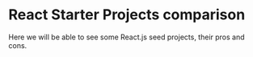 # React Starter Projects comparison
Here we will be able to see some React.js seed projects, their pros and cons.
